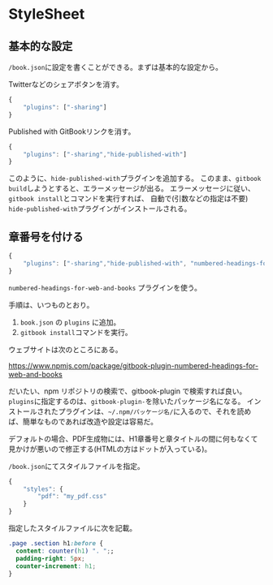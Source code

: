 # StyleSheet

## 基本的な設定

`/book.json`に設定を書くことができる。まずは基本的な設定から。

Twitterなどのシェアボタンを消す。
```javascript
{
    "plugins": ["-sharing"]
}
```

Published with GitBookリンクを消す。

```javascript
{
    "plugins": ["-sharing","hide-published-with"]
}
```

このように、`hide-published-with`プラグインを追加する。
このまま、`gitbook build`しようとすると、エラーメッセージが出る。
エラーメッセージに従い、`gitbook install`とコマンドを実行すれば、
自動で(引数などの指定は不要) `hide-published-with`プラグインがインストールされる。

## 章番号を付ける

```javascript
{
    "plugins": ["-sharing","hide-published-with", "numbered-headings-for-web-and-books"]
}
```
`numbered-headings-for-web-and-books` プラグインを使う。

手順は、いつものとおり。

1. `book.json` の `plugins` に追加。
2. `gitbook install`コマンドを実行。

ウェブサイトは次のところにある。

https://www.npmjs.com/package/gitbook-plugin-numbered-headings-for-web-and-books

だいたい、npm リポジトリの検索で、gitbook-plugin で検索すれば良い。
`plugins`に指定するのは、`gitbook-plugin-`を除いたパッケージ名になる。
インストールされたプラグインは、`~/.npm/パッケージ名/`に入るので、それを読めば、簡単なものであれば改造や設定は容易だ。

デフォルトの場合、PDF生成物には、H1章番号と章タイトルの間に何もなくて見かけが悪いので修正する(HTMLの方はドットが入っている)。

`/book.json`にてスタイルファイルを指定。
```javascript
{
    "styles": {
        "pdf": "my_pdf.css"
    }
}
```
指定したスタイルファイルに次を記載。
```css
.page .section h1:before {
  content: counter(h1) ". ";;
  padding-right: 5px;
  counter-increment: h1;
}

```
